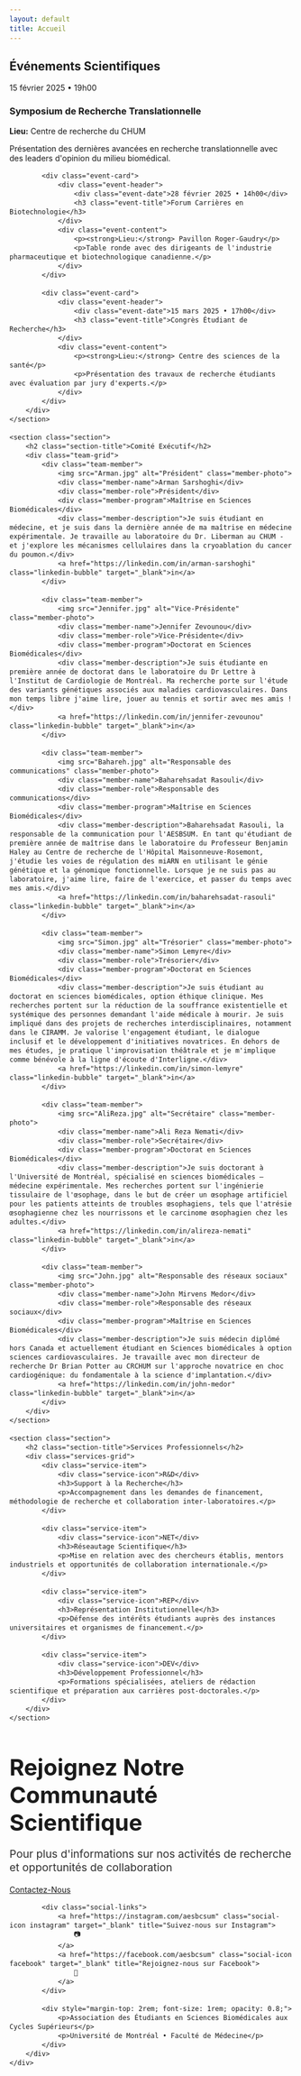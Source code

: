 ```yaml
---
layout: default
title: Accueil
---
```


<div class="container">
    <section class="section">
        <h2 class="section-title">Événements Scientifiques</h2>
        <div class="events-grid">
            <div class="event-card">
                <div class="event-header">
                    <div class="event-date">15 février 2025 • 19h00</div>
                    <h3 class="event-title">Symposium de Recherche Translationnelle</h3>
                </div>
                <div class="event-content">
                    <p><strong>Lieu:</strong> Centre de recherche du CHUM</p>
                    <p>Présentation des dernières avancées en recherche translationnelle avec des leaders d'opinion du milieu biomédical.</p>
                </div>
            </div>
            
            <div class="event-card">
                <div class="event-header">
                    <div class="event-date">28 février 2025 • 14h00</div>
                    <h3 class="event-title">Forum Carrières en Biotechnologie</h3>
                </div>
                <div class="event-content">
                    <p><strong>Lieu:</strong> Pavillon Roger-Gaudry</p>
                    <p>Table ronde avec des dirigeants de l'industrie pharmaceutique et biotechnologique canadienne.</p>
                </div>
            </div>
            
            <div class="event-card">
                <div class="event-header">
                    <div class="event-date">15 mars 2025 • 17h00</div>
                    <h3 class="event-title">Congrès Étudiant de Recherche</h3>
                </div>
                <div class="event-content">
                    <p><strong>Lieu:</strong> Centre des sciences de la santé</p>
                    <p>Présentation des travaux de recherche étudiants avec évaluation par jury d'experts.</p>
                </div>
            </div>
        </div>
    </section>

    <section class="section">
        <h2 class="section-title">Comité Exécutif</h2>
        <div class="team-grid">
            <div class="team-member">
                <img src="Arman.jpg" alt="Président" class="member-photo">
                <div class="member-name">Arman Sarshoghi</div>
                <div class="member-role">Président</div>
                <div class="member-program">Maîtrise en Sciences Biomédicales</div>
                <div class="member-description">Je suis étudiant en médecine, et je suis dans la dernière année de ma maîtrise en médecine expérimentale. Je travaille au laboratoire du Dr. Liberman au CHUM - et j'explore les mécanismes cellulaires dans la cryoablation du cancer du poumon.</div>
                <a href="https://linkedin.com/in/arman-sarshoghi" class="linkedin-bubble" target="_blank">in</a>
            </div>
            
            <div class="team-member">
                <img src="Jennifer.jpg" alt="Vice-Présidente" class="member-photo">
                <div class="member-name">Jennifer Zevounou</div>
                <div class="member-role">Vice-Présidente</div>
                <div class="member-program">Doctorat en Sciences Biomédicales</div>
                <div class="member-description">Je suis étudiante en première année de doctorat dans le laboratoire du Dr Lettre à l'Institut de Cardiologie de Montréal. Ma recherche porte sur l'étude des variants génétiques associés aux maladies cardiovasculaires. Dans mon temps libre j'aime lire, jouer au tennis et sortir avec mes amis !</div>
                <a href="https://linkedin.com/in/jennifer-zevounou" class="linkedin-bubble" target="_blank">in</a>
            </div>
            
            <div class="team-member">
                <img src="Bahareh.jpg" alt="Responsable des communications" class="member-photo">
                <div class="member-name">Baharehsadat Rasouli</div>
                <div class="member-role">Responsable des communications</div>
                <div class="member-program">Maîtrise en Sciences Biomédicales</div>
                <div class="member-description">Baharehsadat Rasouli, la responsable de la communication pour l'AESBSUM. En tant qu'étudiant de première année de maîtrise dans le laboratoire du Professeur Benjamin Haley au Centre de recherche de l'Hôpital Maisonneuve-Rosemont, j'étudie les voies de régulation des miARN en utilisant le génie génétique et la génomique fonctionnelle. Lorsque je ne suis pas au laboratoire, j'aime lire, faire de l'exercice, et passer du temps avec mes amis.</div>
                <a href="https://linkedin.com/in/baharehsadat-rasouli" class="linkedin-bubble" target="_blank">in</a>
            </div>
            
            <div class="team-member">
                <img src="Simon.jpg" alt="Trésorier" class="member-photo">
                <div class="member-name">Simon Lemyre</div>
                <div class="member-role">Trésorier</div>
                <div class="member-program">Doctorat en Sciences Biomédicales</div>
                <div class="member-description">Je suis étudiant au doctorat en sciences biomédicales, option éthique clinique. Mes recherches portent sur la réduction de la souffrance existentielle et systémique des personnes demandant l'aide médicale à mourir. Je suis impliqué dans des projets de recherches interdisciplinaires, notamment dans le CIRAMM. Je valorise l'engagement étudiant, le dialogue inclusif et le développement d'initiatives novatrices. En dehors de mes études, je pratique l'improvisation théâtrale et je m'implique comme bénévole à la ligne d'écoute d'Interligne.</div>
                <a href="https://linkedin.com/in/simon-lemyre" class="linkedin-bubble" target="_blank">in</a>
            </div>
            
            <div class="team-member">
                <img src="AliReza.jpg" alt="Secrétaire" class="member-photo">
                <div class="member-name">Ali Reza Nemati</div>
                <div class="member-role">Secrétaire</div>
                <div class="member-program">Doctorat en Sciences Biomédicales</div>
                <div class="member-description">Je suis doctorant à l'Université de Montréal, spécialisé en sciences biomédicales – médecine expérimentale. Mes recherches portent sur l'ingénierie tissulaire de l'œsophage, dans le but de créer un œsophage artificiel pour les patients atteints de troubles œsophagiens, tels que l'atrésie œsophagienne chez les nourrissons et le carcinome œsophagien chez les adultes.</div>
                <a href="https://linkedin.com/in/alireza-nemati" class="linkedin-bubble" target="_blank">in</a>
            </div>
            
            <div class="team-member">
                <img src="John.jpg" alt="Responsable des réseaux sociaux" class="member-photo">
                <div class="member-name">John Mirvens Medor</div>
                <div class="member-role">Responsable des réseaux sociaux</div>
                <div class="member-program">Maîtrise en Sciences Biomédicales</div>
                <div class="member-description">Je suis médecin diplômé hors Canada et actuellement étudiant en Sciences biomédicales à option sciences cardiovasculaires. Je travaille avec mon directeur de recherche Dr Brian Potter au CRCHUM sur l'approche novatrice en choc cardiogénique: du fondamentale à la science d'implantation.</div>
                <a href="https://linkedin.com/in/john-medor" class="linkedin-bubble" target="_blank">in</a>
            </div>
        </div>
    </section>

    <section class="section">
        <h2 class="section-title">Services Professionnels</h2>
        <div class="services-grid">
            <div class="service-item">
                <div class="service-icon">R&D</div>
                <h3>Support à la Recherche</h3>
                <p>Accompagnement dans les demandes de financement, méthodologie de recherche et collaboration inter-laboratoires.</p>
            </div>
            
            <div class="service-item">
                <div class="service-icon">NET</div>
                <h3>Réseautage Scientifique</h3>
                <p>Mise en relation avec des chercheurs établis, mentors industriels et opportunités de collaboration internationale.</p>
            </div>
            
            <div class="service-item">
                <div class="service-icon">REP</div>
                <h3>Représentation Institutionnelle</h3>
                <p>Défense des intérêts étudiants auprès des instances universitaires et organismes de financement.</p>
            </div>
            
            <div class="service-item">
                <div class="service-icon">DEV</div>
                <h3>Développement Professionnel</h3>
                <p>Formations spécialisées, ateliers de rédaction scientifique et préparation aux carrières post-doctorales.</p>
            </div>
        </div>
    </section>
</div>

<section class="contact-section">
    <div class="container">
        <div class="contact-card">
            <h2 style="font-size: 2.5rem; margin-bottom: 1rem;">Rejoignez Notre Communauté Scientifique</h2>
            <p style="font-size: 1.2rem; opacity: 0.9;">Pour plus d'informations sur nos activités de recherche et opportunités de collaboration</p>
            <a href="mailto:aesbcsum@gmail.com" class="contact-button">Contactez-Nous</a>
            
            <div class="social-links">
                <a href="https://instagram.com/aesbcsum" class="social-icon instagram" target="_blank" title="Suivez-nous sur Instagram">
                    📷
                </a>
                <a href="https://facebook.com/aesbcsum" class="social-icon facebook" target="_blank" title="Rejoignez-nous sur Facebook">
                    📘
                </a>
            </div>
            
            <div style="margin-top: 2rem; font-size: 1rem; opacity: 0.8;">
                <p>Association des Étudiants en Sciences Biomédicales aux Cycles Supérieurs</p>
                <p>Université de Montréal • Faculté de Médecine</p>
            </div>
        </div>
    </div>
</section>

